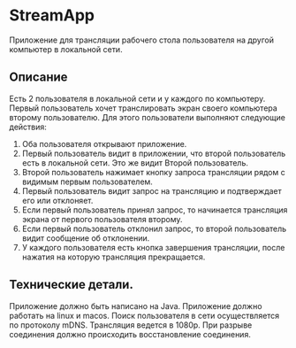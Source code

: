 # StreamApp

Приложение для трансляции рабочего стола пользователя на другой компьютер в локальной сети.

## Описание

Есть 2 пользователя в локальной сети и у каждого по компьютеру.
Первый пользователь хочет транслировать экран своего компьютера второму пользователю.
Для этого пользователи выполняют следующие действия:

1. Оба пользователя открывают приложение.
1. Первый пользователь видит в приложении, что второй пользователь есть в локальной сети. Это же видит Второй пользователь.
1. Второй пользователь нажимает кнопку запроса трансляции рядом с видимым первым пользователем.
1. Первый пользователь видит запрос на трансляцию и подтверждает его или отклоняет.
1. Если первый пользователь принял запрос, то начинается трансляция экрана от первого пользователя второму.
1. Если первый пользователь отклонил запрос, то второй пользователь видит сообщение об отклонении.
1. У каждого пользователя есть кнопка завершения трансляции, после нажатия на которую трансляция прекращается.

## Технические детали.

Приложение должно быть написано на Java.
Приложение должно работать на linux и macos.
Поиск пользователя в сети осуществляется по протоколу mDNS.
Трансляция ведется в 1080p.
При разрыве соединения должно происходить восстановление соединения.
